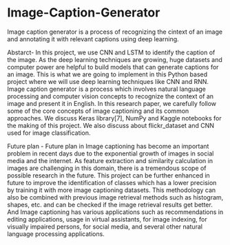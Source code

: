 # Image-Caption-Generator
Image caption generator is a process of recognizing the cintext of an image and annotating it with relevant captions using deep learning.

Abstarct- In this project, we use CNN and LSTM to identify the caption of the image. As the deep learning techniques are growing, huge datasets and computer power are helpful to build models that can generate captions for an image. This is what we are going to implement in this Python based project where we will use deep learning techniques like CNN and RNN. Image caption generator is a process which involves natural language processing and computer vision concepts to recognize the context of an image and present it in English. In this research paper, we carefully follow some of the core concepts of image captioning and its common approaches. We discuss Keras library[7], NumPy and Kaggle notebooks for the making of this project. We also discuss about flickr_dataset and CNN used for image classification.

Future plan - Future plan in Image captioning has become an important problem in recent days due to the exponential growth of images in social media and the internet. As feature extraction and similarity calculation in images are challenging in this domain, there is a tremendous scope of possible research in the future. This project can be further enhanced in future to improve the identification of classes which has a lower precision by training it with more image captioning datasets. This methodology can also be combined with previous image retrieval methods such as histogram, shapes, etc. and can be checked if the image retrieval results get better. And Image captioning has various applications such as recommendations in editing applications, usage in virtual assistants, for image indexing, for visually impaired persons, for social media, and several other natural language processing applications.

